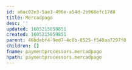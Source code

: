 ```yaml
---
id: a6ac02e3-5ae3-496e-a54d-2b968efc17d8
title: Mercadpago
desc: ''
updated: 1605215059851
created: 1605215059851
parent: 46bdebf4-9ed7-4c0b-8525-f540aa7297f8
children: []
fname: paymentprocessors.mercadpago
hpath: paymentprocessors.mercadpago
---
```



